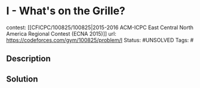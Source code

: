 # I - What's on the Grille?

contest: [[CFICPC/100825/100825|2015-2016 ACM-ICPC East Central North America Regional Contest (ECNA 2015)]]
url: https://codeforces.com/gym/100825/problem/I
Status: #UNSOLVED
Tags: #

## Description

## Solution

